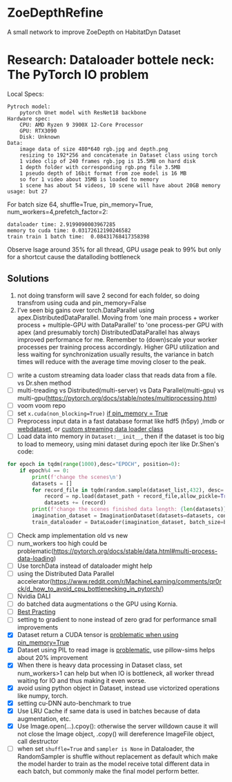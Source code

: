 # ZoeDepthRefine

A small network to improve ZoeDepth on HabitatDyn Dataset


# Research: Dataloader bottele neck: The PyTorch IO problem

Local Specs: 
```
Pytroch model: 
    pytorch Unet model with ResNet18 backbone
Hardware spec: 
    CPU: AMD Ryzen 9 3900X 12-Core Processor
    GPU: RTX3090
    Disk: Unknown
Data:
    image data of size 480*640 rgb.jpg and depth.png
    resizing to 192*256 and concatenate in Dataset class using torch
    1 video clip of 240 frames rgb.jpg is 15.5MB on hard disk
    1 depth folder with corresponding rgb.png file 3.5MB 
    1 pseudo depth of 16bit format from zoe model is 16 MB
    so for 1 video about 35MB is loaded to memory
    1 scene has about 54 videos, 10 scene will have about 20GB memory usage: but 27 
```

For batch size 64, shuffle=True, pin_memory=True, num_workers=4,prefetch_factor=2: 

```logging
dataloader time: 2.9199090003967285 
memory to cuda time: 0.03172612190246582 
train train 1 batch time:  0.08431768417358398 
```
Observe lsage around 35% for all thread, GPU usage peak to 99% but only for a shortcut cause the datalloding bottleneck


## Solutions

1. not doing transform will save 2 second for each folder, so doing transfrom using cuda and pin_memory=False
2. I’ve seen big gains over torch.DataParallel using apex.DistributedDataParallel. Moving from ‘one main process + worker process + multiple-GPU with DataParallel’ to 'one process-per GPU with apex (and presumably torch)
DistributedDataParallel has always improved performance for me. Remember to (down)scale your worker processes per training process accordingly. Higher GPU utilization and less waiting for synchronization usually results, the variance in batch times will reduce with the average time moving closer to the peak.

- [ ] write a custom streaming data loader class that reads data from a file. vs Dr.shen method
- [ ] multi-treading vs Distributed(multi-server) vs Data Parallel(multi-gpu) vs multi-gpu(https://pytorch.org/docs/stable/notes/multiprocessing.htm)
- [ ] voom voom repo
- [ ] set `x.cuda(non_blocking=True)` [if pin_memory = True](https://stackoverflow.com/questions/55563376/pytorch-how-does-pin-memory-work-in-dataloader)
- [ ] Preprocess input data in a fast database format like hdf5 (h5py) ,lmdb or [webdataset](https://github.com/webdataset/webdataset), or [custom streaming data loader class](https://jamesmccaffrey.wordpress.com/2021/03/08/working-with-huge-training-data-files-for-pytorch/)
- [ ] Load data into memory in `Dataset:__init__`, then if the dataset is too big to load to memeory, using mini dataset during epoch iter like Dr.Shen's code: 
```python
for epoch in tqdm(range(1000),desc="EPOCH", position=0):
    if epoch%4 == 0:
        print(f'change the scenes\n')
        datasets = []
        for record_file in tqdm(random.sample(dataset_list,432), desc= "Load the datasets"):
            record = np.load(dataset_path + record_file,allow_pickle=True).tolist()
            datasets += (record)
        print(f'change the scenes finished data length: {len(datasets)}\n')
        imagination_dataset = ImaginationDataset(datasets=datasets, config=config)
        train_dataloader = DataLoader(imagination_dataset, batch_size=batch_size, shuffle=True)
```
- [ ] Check amp implementation old vs new 
- [ ] num_workers too high could be problematic(https://pytorch.org/docs/stable/data.html#multi-process-data-loading)
- [ ]  Use torchData instead of dataloader might help
- [ ]  using the Distributed Data Parallel accelerator(https://www.reddit.com/r/MachineLearning/comments/qr0rck/d_how_to_avoid_cpu_bottlenecking_in_pytorch/)
- [ ] Nvidia DALI
- [ ] do batched data augmentations o the GPU using Kornia.
- [ ] [Best Practing](https://tigress-web.princeton.edu/~jdh4/PyTorchPerformanceTuningGuide_GTC2021.pdf)
- [ ] setting to gradient to none instead of zero grad for performance small improvements
- [x] Dataset return a CUDA tensor is [problematic when using pin_memory=True](https://pytorch.org/docs/stable/data.html#multi-process-data-loading)
- [x] Dataset using PIL to read image is [problematic](https://discuss.pytorch.org/t/how-to-prefetch-data-when-processing-with-gpu/548/19), use pillow-sims helps about 20% improvement
- [x] When there is heavy data processing in Dataset class, set num_workers>1 can help but when IO is bottleneck, all worker thread waiting for IO and thus making it even worse.
- [x] avoid using python object in Dataset, instead use victorized operations like numpy, torch. 
- [x] setting cu-DNN auto-benchmark to true
- [x] Use LRU Cache if same data is used in batches because of data augmentation, etc.
- [x] Use Image.open(...).cpoy(): otherwise the server willdown cause it will not close the Image object, .copy() will dereference ImageFile object, call destructor 
- [ ] when set `shuffle=True` and `sampler is None` in Dataloader, the RandomSampler is shuffle without replacement as default which make the model harder to train as the model receive total different data in each batch, but commonly make the final model perform better.